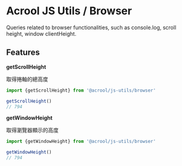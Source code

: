 # Acrool JS Utils / Browser

<p>
    Queries related to browser functionalities, such as console.log, scroll height, window clientHeight.
</p>



## Features

**getScrollHeight**

取得捲軸的總高度

```ts
import {getScrollHeight} from '@acrool/js-utils/browser'

getScrollHeight()
// 794
```

**getWindowHeight**

取得瀏覽器顯示的高度

```ts
import {getWindowHeight} from '@acrool/js-utils/browser'

getWindowHeight()
// 794
```